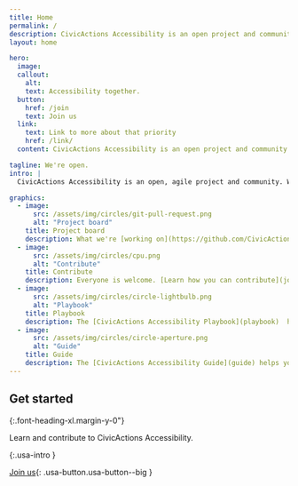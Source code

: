 ```yaml
---
title: Home
permalink: /
description: CivicActions Accessibility is an open project and community for CivicActions team members and the community.
layout: home

hero:
  image: 
  callout:
    alt: 
    text: Accessibility together.
  button:
    href: /join
    text: Join us
  link:
    text: Link to more about that priority
    href: /link/
  content: CivicActions Accessibility is an open project and community for CivicActions team members and the community. We want this resource to be useful to our team, our clients, our partners, but also people who want to improve accessibility on the web.

tagline: We're open.
intro: |
  CivicActions Accessibility is an open, agile project and community. We work iteratively, in public. [Learn more.](open)

graphics:
  - image:
      src: /assets/img/circles/git-pull-request.png
      alt: "Project board"
    title: Project board
    description: What we're [working on](https://github.com/CivicActions/accessibility/projects/1).
  - image:
      src: /assets/img/circles/cpu.png
      alt: "Contribute"
    title: Contribute
    description: Everyone is welcome. [Learn how you can contribute](join) to CivicActions Accessibility.
  - image:
      src: /assets/img/circles/circle-lightbulb.png
      alt: "Playbook"
    title: Playbook
    description: The [CivicActions Accessibility Playbook](playbook)  helps you get started making government digital services more accessible.
  - image:
      src: /assets/img/circles/circle-aperture.png
      alt: "Guide"
    title: Guide
    description: The [CivicActions Accessibility Guide](guide) helps you learn more about making government digital services more accessible.
---
```


## Get started

{:.font-heading-xl.margin-y-0"}

Learn and contribute to CivicActions Accessibility.

{:.usa-intro }

[Join us](join){: .usa-button.usa-button--big }
